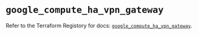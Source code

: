 # `google_compute_ha_vpn_gateway`

Refer to the Terraform Registory for docs: [`google_compute_ha_vpn_gateway`](https://www.terraform.io/docs/providers/google/r/compute_ha_vpn_gateway).
